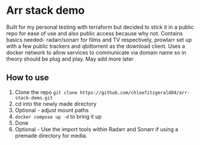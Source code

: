 # Arr stack demo

Built for my personal testing with terraform but decided to stick it in a public repo for ease of use and also public access because why not. Contains basics needed- radarr/sonarr for films and TV respectively, prowlarr set up with a few public trackers and qbittorrent as the download client. Uses a docker network to allow services to communicate via domain name so in theory should be plug and play. May add more later




## How to use

1. Clone the repo `git clone https://github.com/chloefitzgerald04/arr-stack-demo.git`
2. cd into the newly made directory
3. Optional - adjust mount paths
4. `docker compose up -d` to bring it up
5. Done
6. Optional - Use the import tools within Radarr and Sonarr if using a premade directory for media.
